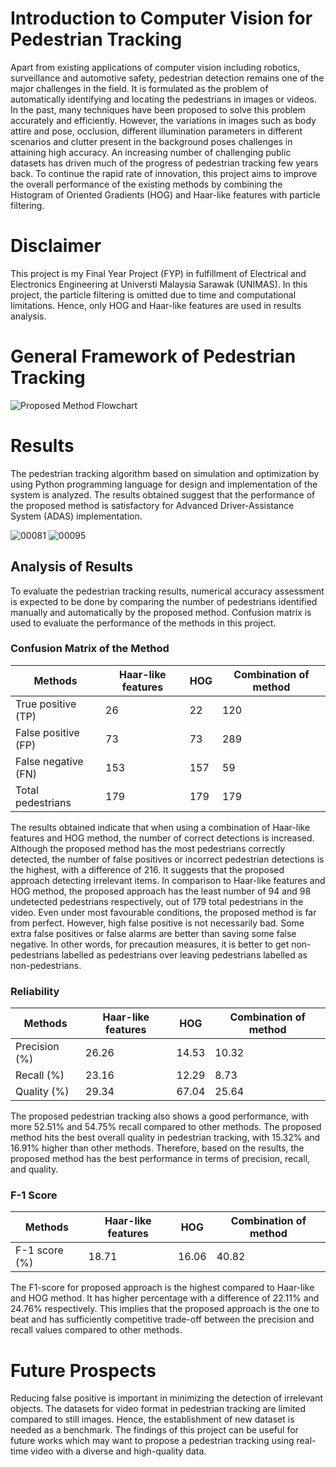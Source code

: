 # Introduction to Computer Vision for Pedestrian Tracking
Apart from existing applications of computer vision including robotics, surveillance and automotive safety, pedestrian detection remains one of the major challenges in the field. It is formulated as the problem of automatically identifying and locating the pedestrians in images or videos. In the past, many techniques have been proposed to solve this problem accurately and efficiently. However, the variations in images such as body attire and pose, occlusion, different illumination parameters in different scenarios and clutter present in the background poses challenges in attaining high accuracy. An increasing number of challenging public datasets has driven much of the progress of pedestrian tracking few years back. To continue the rapid rate of innovation, this project aims to improve the overall performance of the existing methods by combining the Histogram of Oriented Gradients (HOG) and Haar-like features with particle filtering. 

# Disclaimer
This project is my Final Year Project (FYP) in fulfillment of Electrical and Electronics Engineering at Universti Malaysia Sarawak (UNIMAS). In this project, the particle filtering is omitted due to time and computational limitations. Hence, only HOG and Haar-like features are used in results analysis.

# General Framework of Pedestrian Tracking
![Proposed Method Flowchart](https://user-images.githubusercontent.com/92578072/140056962-e73a1744-470e-4d8b-a0e4-1879cc4e7ff5.png)

# Results
The pedestrian tracking algorithm based on simulation and optimization by using Python programming language for design and implementation of the system is analyzed. The results obtained suggest that the performance of the proposed method is satisfactory for Advanced Driver-Assistance System (ADAS) implementation.

![00081](https://user-images.githubusercontent.com/92578072/140053031-8076216c-06aa-4d2c-bb79-ff1724505be7.jpg)
![00095](https://user-images.githubusercontent.com/92578072/140053037-2bc1ea6d-140d-4807-b682-8c7d08eebd20.jpg)

## Analysis of Results
To evaluate the pedestrian tracking results, numerical accuracy assessment is expected to be done by comparing the number of pedestrians identified manually and automatically by the proposed method. Confusion matrix is used to evaluate the performance of the methods in this project.

### Confusion Matrix of the Method
| Methods | Haar-like features | HOG | Combination of method |
| --------------|------------|-------------|---------|
| True positive (TP) | 26 | 22 | 120 |
| False positive (FP) | 73| 73 | 289 |
| False negative (FN)| 153 | 157| 59 |
| Total pedestrians | 179 | 179 | 179|

The results obtained indicate that when using a combination of Haar-like features and HOG method, the number of correct detections is increased. Although the proposed method has the most pedestrians correctly detected, the number of false positives or incorrect pedestrian detections is the highest, with a difference of 216. It suggests that the proposed approach detecting irrelevant items. In comparison to Haar-like features and HOG method, the proposed approach has the least number of 94 and 98 undetected pedestrians respectively, out of 179 total pedestrians in the video. Even under most favourable conditions, the proposed method is far from perfect. However, high false positive is not necessarily bad. Some extra false positives or false alarms are better than saving some false negative. In other words, for precaution measures, it is better to get non-pedestrians labelled as pedestrians over leaving pedestrians labelled as non-pedestrians.

### Reliability
| Methods| Haar-like features | HOG | Combination of method |
| --------------|------------|-------------|---------|
| Precision (%) | 26.26 | 14.53 | 10.32 |
| Recall (%) | 23.16 | 12.29 | 8.73 |
| Quality (%)| 29.34 | 67.04 | 25.64 |

The proposed pedestrian tracking also shows a good performance, with more 52.51% and 54.75% recall compared to other methods. The proposed method hits the best overall quality in pedestrian tracking, with 15.32% and 16.91% higher than other methods. Therefore, based on the results, the proposed method has the best performance in terms of precision, recall, and quality.

### F-1 Score
| Methods| Haar-like features | HOG | Combination of method |
| --------------|------------|-------------|---------|
| F-1 score (%) | 18.71 | 16.06 | 40.82 |

The F1-score for proposed approach is the highest compared to Haar-like and HOG method. It has higher percentage with a difference of 22.11% and 24.76% respectively. This implies that the proposed approach is the one to beat and has sufficiently competitive trade-off between the precision and recall values compared to other methods.

# Future Prospects
Reducing false positive is important in minimizing the detection of irrelevant objects. The datasets for video format in pedestrian tracking are limited compared to still images. Hence, the establishment of new dataset is needed as a benchmark. The findings of this project can be useful for future works which may want to propose a pedestrian tracking using real-time video with a diverse and high-quality data.
